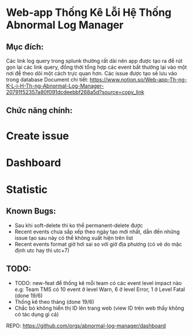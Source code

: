 # Web-app Thống Kê Lỗi Hệ Thống Abnormal Log Manager

## Mục đích:

Các link log query trong splunk thường rất dài nên app được tạo ra để rút gọn lại các link query, đồng thời tổng hợp các event bất thường lại vào một nơi để theo dõi một cách trực quan hơn. Các issue được tạo sẽ lưu vào trong database
Document chi tiết: https://www.notion.so/Web-app-Th-ng-K-L-i-H-Th-ng-Abnormal-Log-Manager-20791f52357a80f091dcdeebbf268a5d?source=copy_link

## Chức năng chính:
# Create issue
# Dashboard
# Statistic

## Known Bugs:

- Sau khi soft-delete thì ko thể permanent-delete được
- Recent events chưa sắp xếp theo ngày tạo mới nhất, dẫn đến những issue tạo sau này có thể không xuất hiện trên list
- Recent events format giờ hơi sai so với giờ địa phương (có vẻ do mặc định utc hay thì utc+7)

## TODO:

- TODO: new-feat để thống kê mỗi team có các event level impact nào
e.g: Team TMS có 10 event ở level Warn, 6 ở level Error, 1 ở Level Fatal (done 19/6)
- Thống kê theo tháng (done 19/6)
- Chắc bỏ không hiển thị ID lên trang web (view ID trên web thấy không có tác dụng gì cả)

REPO: https://github.com/orgs/abnormal-log-manager/dashboard
